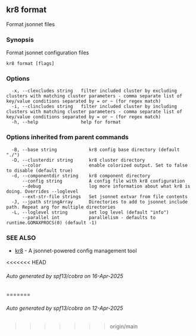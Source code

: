 ## kr8 format

Format jsonnet files

### Synopsis

Format jsonnet configuration files

```
kr8 format [flags]
```

### Options

```
  -x, --clexcludes string   filter included cluster by excluding clusters with matching cluster parameters - comma separate list of key/value conditions separated by = or ~ (for regex match)
  -i, --clincludes string   filter included cluster by including clusters with matching cluster parameters - comma separate list of key/value conditions separated by = or ~ (for regex match)
  -h, --help                help for format
```

### Options inherited from parent commands

```
  -B, --base string            kr8 config base directory (default "./")
  -D, --clusterdir string      kr8 cluster directory
      --color                  enable colorized output. Set to false to disable (default true)
  -d, --componentdir string    kr8 component directory
      --config string          A config file with kr8 configuration
      --debug                  log more information about what kr8 is doing. Overrides --loglevel
      --ext-str-file strings   Set jsonnet extvar from file contents
  -J, --jpath stringArray      Directories to add to jsonnet include path. Repeat arg for multiple directories
  -L, --loglevel string        set log level (default "info")
      --parallel int           parallelism - defaults to runtime.GOMAXPROCS(0) (default -1)
```

### SEE ALSO

* [kr8](kr8.md)	 - A jsonnet-powered config management tool

<<<<<<< HEAD
###### Auto generated by spf13/cobra on 16-Apr-2025
=======
###### Auto generated by spf13/cobra on 12-Apr-2025
>>>>>>> origin/main
